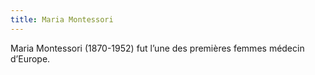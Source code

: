 ```yaml
---
title: Maria Montessori
---
```



Maria Montessori (1870-1952) fut l’une des premières femmes médecin d’Europe.
